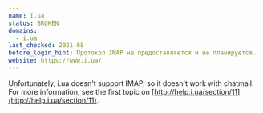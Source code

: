 ```yaml
---
name: I.ua
status: BROKEN
domains:
  - i.ua
last_checked: 2021-08
before_login_hint: Протокол IMAP не предоставляется и не планируется.
website: https://www.i.ua/
---
```


Unfortunately, i.ua doesn't support IMAP, so it doesn't work with chatmail.
For more information, see the first topic on [http://help.i.ua/section/11](http://help.i.ua/section/11).
